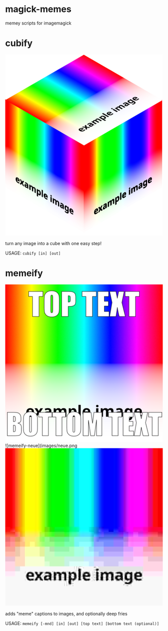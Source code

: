 # magick-memes
memey scripts for imagemagick

# cubify
![cubify](images/cubify.png)

turn any image into a cube with one easy step!

USAGE: `cubify [in] [out]`

# memeify 
![memeify](images/memeify.png)
![memeify-neue](images/neue.png
![deepfry](images/deepfry.png)

adds "meme" captions to images, and optionally deep fries

USAGE: `memeify [-mnd] [in] [out] [top text] [bottom text (optional)]`
